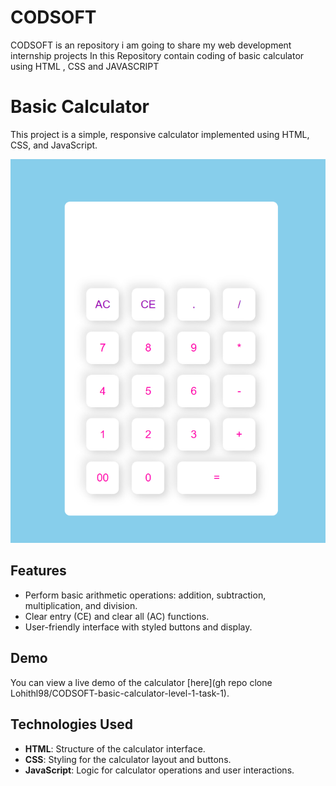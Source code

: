 # CODSOFT
CODSOFT is an repository i am going to share my web development internship projects 
In this Repository contain coding of basic calculator using HTML , CSS  and JAVASCRIPT 
# Basic Calculator

This project is a simple, responsive calculator implemented using HTML, CSS, and JavaScript.

![Calculator Screenshot](screenshot.png)

## Features

- Perform basic arithmetic operations: addition, subtraction, multiplication, and division.
- Clear entry (CE) and clear all (AC) functions.
- User-friendly interface with styled buttons and display.
  
## Demo
You can view a live demo of the calculator [here](gh repo clone Lohithl98/CODSOFT-basic-calculator-level-1-task-1).

## Technologies Used

- **HTML**: Structure of the calculator interface.
- **CSS**: Styling for the calculator layout and buttons.
- **JavaScript**: Logic for calculator operations and user interactions.
